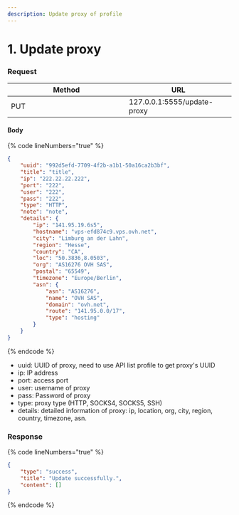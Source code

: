 ```yaml
---
description: Update proxy of profile
---
```


# 1. Update proxy

### **Request**

<table><thead><tr><th width="249">Method</th><th>URL</th></tr></thead><tbody><tr><td>PUT</td><td>127.0.0.1:5555/update-proxy</td></tr></tbody></table>

#### **Body**

{% code lineNumbers="true" %}
```json
{
    "uuid": "992d5efd-7709-4f2b-a1b1-50a16ca2b3bf",
    "title": "title",
    "ip": "222.22.22.222",
    "port": "222",
    "user": "222",
    "pass": "222",
    "type": "HTTP",
    "note": "note",
    "details": {
        "ip": "141.95.19.6s5",
        "hostname": "vps-efd874c9.vps.ovh.net",
        "city": "Limburg an der Lahn",
        "region": "Hesse",
        "country": "CA",    
        "loc": "50.3836,8.0503",
        "org": "AS16276 OVH SAS",
        "postal": "65549",
        "timezone": "Europe/Berlin",
        "asn": {
            "asn": "AS16276",
            "name": "OVH SAS",
            "domain": "ovh.net",
            "route": "141.95.0.0/17",
            "type": "hosting"
        }
    }
}
```
{% endcode %}

* uuid: UUID of proxy, need to use API list profile to get proxy's UUID
* ip: IP address
* port: access port
* user: username of proxy
* pass: Password of proxy
* type: proxy type (HTTP, SOCKS4, SOCKS5, SSH)
* details: detailed information of proxy: ip, location, org, city, region, country, timezone, asn.

### **Response**

{% code lineNumbers="true" %}
```json
{
    "type": "success",
    "title": "Update successfully.",
    "content": []
}
```
{% endcode %}
